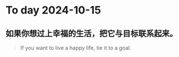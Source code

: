 
# To day 2024-10-15


## 如果你想过上幸福的生活，把它与目标联系起来。
> If you want to live a happy life, tie it to a goal.

    